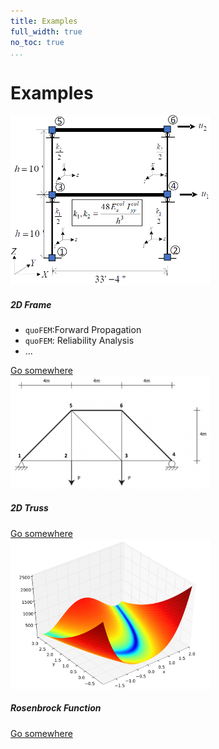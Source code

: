 ```yaml
---
title: Examples
full_width: true
no_toc: true
...
```


# Examples

<div class ="card-group">


<div class="card" style="width: 20rem;">
<img src="static/frame/model.png" class="card-img-top" alt="...">
<div class="card-body">
<h5 class="card-title">2D Frame</h5>
<ul>
<li><code>quoFEM</code>:Forward Propagation</li>
<li><code>quoFEM</code>: Reliability Analysis</li>
<li>...</li>
</ul>
<footer>
<a href="#" class="btn btn-primary">Go somewhere</a>
</footer>
</div>
</div>

<div class="card" style="width: 20rem;">
<img src="static/truss/model.png" class="card-img-top" alt="...">
<div class="card-body">
<h5 class="card-title">2D Truss</h5>
<footer>
<a href="#" class="btn btn-primary">Go somewhere</a>
</footer>
</div>
</div>

<div class="card" style="width: 20rem;">
<img src="static/rosenbrock/model.png" class="card-img-top" alt="...">
<div class="card-body">
<h5 class="card-title">Rosenbrock Function</h5>
<footer>
<a href="#" class="btn btn-primary">Go somewhere</a>
</footer>
</div>
</div>
</div>

